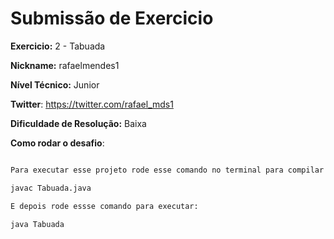 # Submissão de Exercicio

**Exercicio:** 2 - Tabuada

**Nickname:** rafaelmendes1

**Nível Técnico:** Junior

**Twitter**: https://twitter.com/rafael_mds1

**Dificuldade de Resolução:** Baixa

**Como rodar o desafio**:

```bash

Para executar esse projeto rode esse comando no terminal para compilar esse arquivo:

javac Tabuada.java

E depois rode essse comando para executar:

java Tabuada
```
